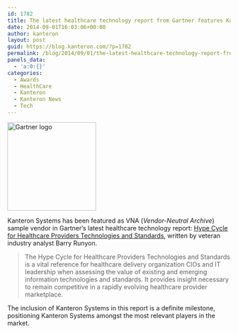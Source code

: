 ```yaml
---
id: 1782
title: The latest healthcare technology report from Gartner features Kanteron as VNA sample vendor
date: 2014-09-01T16:03:06+00:00
author: kanteron
layout: post
guid: https://blog.kanteron.com/?p=1782
permalink: /blog/2014/09/01/the-latest-healthcare-technology-report-from-gartner-features-kanteron-as-vna-sample-vendor/
panels_data:
  - 'a:0:{}'
categories:
  - Awards
  - HealthCare
  - Kanteron
  - Kanteron News
  - Tech
---
```

<img class="aligncenter" src="https://www.gartner.com/imagesrv/images/gartner-tile.jpg" alt="Gartner logo" width="200" height="200" />

Kanteron Systems has been featured as VNA (_Vendor-Neutral Archive_) sample vendor in Gartner‘s latest healthcare technology report: <a title="https://www.gartner.com/doc/2807718/hype-cycle-healthcare-provider-technologies" href="https://www.gartner.com/doc/2807718/hype-cycle-healthcare-provider-technologies" target="_blank">Hype Cycle for Healthcare Providers Technologies and Standards</a>, written by veteran industry analyst Barry Runyon.

> The Hype Cycle for Healthcare Providers Technologies and Standards is a vital reference for healthcare delivery organization CIOs and IT leadership when assessing the value of existing and emerging information technologies and standards. It provides insight necessary to remain competitive in a rapidly evolving healthcare provider marketplace.

The inclusion of Kanteron Systems in this report is a definite milestone, positioning Kanteron Systems amongst the most relevant players in the market.
